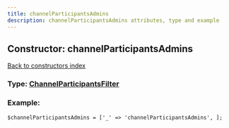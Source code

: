 ```yaml
---
title: channelParticipantsAdmins
description: channelParticipantsAdmins attributes, type and example
---
```

## Constructor: channelParticipantsAdmins  
[Back to constructors index](index.md)






### Type: [ChannelParticipantsFilter](../types/ChannelParticipantsFilter.md)


### Example:

```
$channelParticipantsAdmins = ['_' => 'channelParticipantsAdmins', ];
```  

